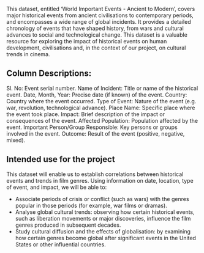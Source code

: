 This dataset, entitled ‘World Important Events - Ancient to Modern’, covers major historical events from ancient civilisations to contemporary periods, and encompasses a wide range of global incidents. 
It provides a detailed chronology of events that have shaped history, from wars and cultural advances to social and technological change. 
This dataset is a valuable resource for exploring the impact of historical events on human development, civilisations and, in the context of our project, on cultural trends in cinema.

## Column Descriptions:

Sl. No: Event serial number.
Name of Incident: Title or name of the historical event.
Date, Month, Year: Precise date (if known) of the event.
Country: Country where the event occurred.
Type of Event: Nature of the event (e.g. war, revolution, technological advance).
Place Name: Specific place where the event took place.
Impact: Brief description of the impact or consequences of the event.
Affected Population: Population affected by the event.
Important Person/Group Responsible: Key persons or groups involved in the event.
Outcome: Result of the event (positive, negative, mixed).

## Intended use for the project

This dataset will enable us to establish correlations between historical events and trends in film genres. 
Using information on date, location, type of event, and impact, we will be able to:

- Associate periods of crisis or conflict (such as wars) with the genres popular in those periods (for example, war films or dramas).
- Analyse global cultural trends: observing how certain historical events, such as liberation movements or major discoveries, influence the film genres produced in subsequent decades.
- Study cultural diffusion and the effects of globalisation: by examining how certain genres become global after significant events in the United States or other influential countries.

